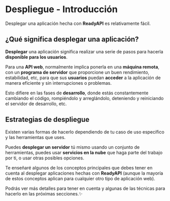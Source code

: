 # Despliegue - Introducción

Desplegar una aplicación hecha con **ReadyAPI** es relativamente fácil.

## ¿Qué significa desplegar una aplicación?

**Desplegar** una aplicación significa realizar una serie de pasos para hacerla **disponible para los usuarios**.

Para una **API web**, normalmente implica ponerla en una **máquina remota**, con un **programa de servidor** que proporcione un buen rendimiento, estabilidad, etc, para que sus **usuarios** puedan **acceder** a la aplicación de manera eficiente y sin interrupciones o problemas.

Esto difiere en las fases de **desarrollo**, donde estás constantemente cambiando el código, rompiéndolo y arreglándolo, deteniendo y reiniciando el servidor de desarrollo, etc.

## Estrategias de despliegue

Existen varias formas de hacerlo dependiendo de tu caso de uso específico y las herramientas que uses.

Puedes **desplegar un servidor** tú mismo usando un conjunto de herramientas, puedes usar **servicios en la nube** que haga parte del trabajo por ti, o usar otras posibles opciones.

Te enseñaré algunos de los conceptos principales que debes tener en cuenta al desplegar aplicaciones hechas con **ReadyAPI** (aunque la mayoría de estos conceptos aplican para cualquier otro tipo de aplicación web).

Podrás ver más detalles para tener en cuenta y algunas de las técnicas para hacerlo en las próximas secciones.✨
